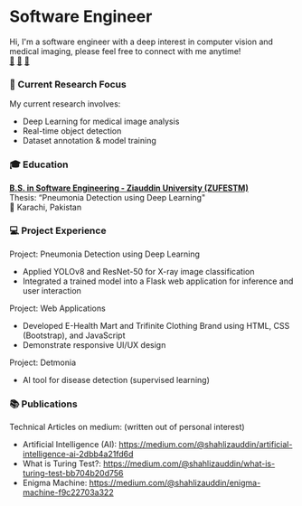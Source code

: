 # Software Engineer
Hi, I'm a software engineer with a deep interest in computer vision and medical imaging, please feel free to connect with me anytime!  
[📧](shahlizauddin@gmail.com)   [🔗](http://www.linkedin.com/in/shahliza-falak)   [📝](https://medium.com/@shahlizauddin)   

### 🔎 Current Research Focus  
My current research involves:
- Deep Learning for medical image analysis
- Real-time object detection
- Dataset annotation & model training

### 🎓 Education
**[B.S. in Software Engineering - Ziauddin University (ZUFESTM)](https://zu.edu.pk/faculty-of-engineering-science-technology-management/)**  
Thesis: “Pneumonia Detection using Deep Learning"  
📍 Karachi, Pakistan

### 💻 Project Experience
Project: Pneumonia Detection using Deep Learning
- Applied YOLOv8 and ResNet-50 for X-ray image classification
- Integrated a trained model into a Flask web application for inference and user interaction

Project: Web Applications
- Developed E-Health Mart and Trifinite Clothing Brand using HTML, CSS (Bootstrap), and JavaScript
- Demonstrate responsive UI/UX design

Project: Detmonia
- AI tool for disease detection (supervised learning) 

### 📚 Publications 
Technical Articles on medium: (written out of personal interest)
- Artificial Intelligence (AI): https://medium.com/@shahlizauddin/artificial-intelligence-ai-2dbb4a21fd6d
- What is Turing Test?: https://medium.com/@shahlizauddin/what-is-turing-test-bb704b20d756
- Enigma Machine: https://medium.com/@shahlizauddin/enigma-machine-f9c22703a322




